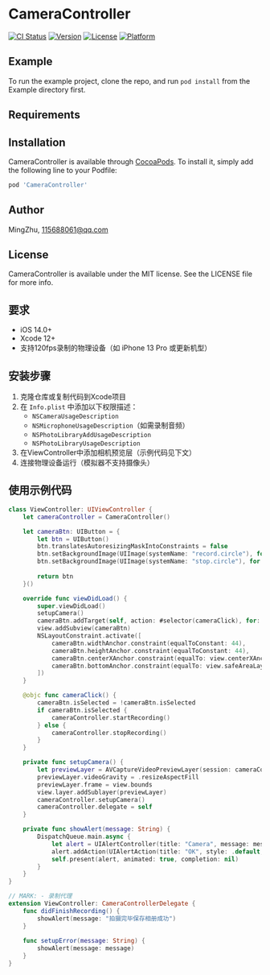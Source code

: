 # CameraController

[![CI Status](https://img.shields.io/travis/朱明/CameraController.svg?style=flat)](https://travis-ci.org/朱明/CameraController)
[![Version](https://img.shields.io/cocoapods/v/CameraController.svg?style=flat)](https://cocoapods.org/pods/CameraController)
[![License](https://img.shields.io/cocoapods/l/CameraController.svg?style=flat)](https://cocoapods.org/pods/CameraController)
[![Platform](https://img.shields.io/cocoapods/p/CameraController.svg?style=flat)](https://cocoapods.org/pods/CameraController)

## Example

To run the example project, clone the repo, and run `pod install` from the Example directory first.

## Requirements

## Installation

CameraController is available through [CocoaPods](https://cocoapods.org). To install
it, simply add the following line to your Podfile:

```ruby
pod 'CameraController'
```

## Author

MingZhu, 115688061@qq.com

## License

CameraController is available under the MIT license. See the LICENSE file for more info.

## 要求
- iOS 14.0+
- Xcode 12+
- 支持120fps录制的物理设备（如 iPhone 13 Pro 或更新机型）

## 安装步骤
1. 克隆仓库或复制代码到Xcode项目
2. 在 `Info.plist` 中添加以下权限描述：
   - `NSCameraUsageDescription`
   - `NSMicrophoneUsageDescription`（如需录制音频）
   - `NSPhotoLibraryAddUsageDescription`
   - `NSPhotoLibraryUsageDescription`
3. 在ViewController中添加相机预览层（示例代码见下文）
4. 连接物理设备运行（模拟器不支持摄像头）

## 使用示例代码
```swift
class ViewController: UIViewController {
    let cameraController = CameraController()

    let cameraBtn: UIButton = {
        let btn = UIButton()
        btn.translatesAutoresizingMaskIntoConstraints = false
        btn.setBackgroundImage(UIImage(systemName: "record.circle"), for: .normal)
        btn.setBackgroundImage(UIImage(systemName: "stop.circle"), for: .selected)
        
        return btn
    }()

    override func viewDidLoad() {
        super.viewDidLoad()
        setupCamera()
        cameraBtn.addTarget(self, action: #selector(cameraClick), for: .touchUpInside)
        view.addSubview(cameraBtn)
        NSLayoutConstraint.activate([
            cameraBtn.widthAnchor.constraint(equalToConstant: 44),
            cameraBtn.heightAnchor.constraint(equalToConstant: 44),
            cameraBtn.centerXAnchor.constraint(equalTo: view.centerXAnchor, constant: 0),
            cameraBtn.bottomAnchor.constraint(equalTo: view.safeAreaLayoutGuide.bottomAnchor, constant: -20)
        ])
    }

    @objc func cameraClick() {
        cameraBtn.isSelected = !cameraBtn.isSelected
        if cameraBtn.isSelected {
            cameraController.startRecording()
        } else {
            cameraController.stopRecording()
        }
    }

    private func setupCamera() {
        let previewLayer = AVCaptureVideoPreviewLayer(session: cameraController.captureSession)
        previewLayer.videoGravity = .resizeAspectFill
        previewLayer.frame = view.bounds
        view.layer.addSublayer(previewLayer)
        cameraController.setupCamera()
        cameraController.delegate = self
    }

    private func showAlert(message: String) {
        DispatchQueue.main.async {
            let alert = UIAlertController(title: "Camera", message: message, preferredStyle: .alert)
            alert.addAction(UIAlertAction(title: "OK", style: .default, handler: nil))
            self.present(alert, animated: true, completion: nil)
        }
    }
}

// MARK: - 录制代理
extension ViewController: CameraControllerDelegate {
    func didFinishRecording() {
        showAlert(message: "拍摄完毕保存相册成功")
    }
    
    func setupError(message: String) {
        showAlert(message: message)
    }
}
